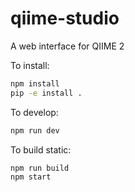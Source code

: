 # qiime-studio
A web interface for QIIME 2

To install:
```bash
npm install
pip -e install .
```

To develop:
```bash
npm run dev
```

To build static:
```bash
npm run build
npm start
```
